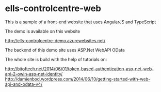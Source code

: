 ells-controlcentre-web
======================

This is a sample of a front-end website that uses AngularJS and TypeScript

The demo is available on this website

http://ells-controlcentre-demo.azurewebsites.net/

The backend of this demo site uses ASP.Net WebAPI OData

The whole site is build with the help of tutorials on:

http://bitoftech.net/2014/06/01/token-based-authentication-asp-net-web-api-2-owin-asp-net-identity/
http://damienbod.wordpress.com/2014/06/10/getting-started-with-web-api-and-odata-v4/

